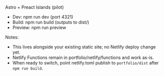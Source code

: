 Astro + Preact Islands (pilot)

- Dev: npm run dev (port 4321)
- Build: npm run build (outputs to dist/)
- Preview: npm run preview

Notes:
- This lives alongside your existing static site; no Netlify deploy change yet.
- Netlify Functions remain in portfolio/netlify/functions and work as-is.
- When ready to switch, point netlify.toml publish to `portfolio/dist` after `npm run build`.
